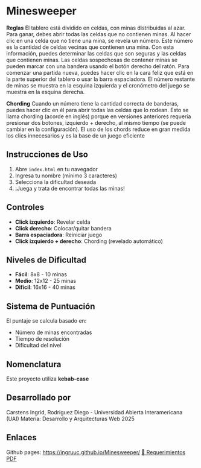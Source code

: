 # Minesweeper
**Reglas**
El tablero está dividido en celdas, con minas distribuidas al azar. Para ganar, debes abrir
todas las celdas que no contienen minas. Al hacer clic en una celda que no tiene una mina,
se revela un número. Este número es la cantidad de celdas vecinas que contienen una
mina. Con esta información, puedes determinar las celdas que son seguras y las celdas que
contienen minas. Las celdas sospechosas de contener minas se pueden marcar con una
bandera usando el botón derecho del ratón.
Para comenzar una partida nueva, puedes hacer clic en la cara feliz que está en la parte
superior del tablero o usar la barra espaciadora. El número restante de minas se muestra en
la esquina izquierda y el cronómetro del juego se muestra en la esquina derecha.  
  
**Chording**
Cuando un número tiene la cantidad correcta de banderas, puedes hacer clic en él para
abrir todas las celdas que lo rodean. Esto se llama chording (acorde en inglés) porque en
versiones anteriores requería presionar dos botones, izquierdo + derecho, al mismo tiempo
(se puede cambiar en la configuración). El uso de los chords reduce en gran medida los
clics innecesarios y es la base de un juego eficiente

## Instrucciones de Uso
1. Abre `index.html` en tu navegador
2. Ingresa tu nombre (mínimo 3 caracteres)
3. Selecciona la dificultad deseada
4. ¡Juega y trata de encontrar todas las minas!

## Controles
- **Click izquierdo**: Revelar celda
- **Click derecho**: Colocar/quitar bandera
- **Barra espaciadora**: Reiniciar juego
- **Click izquierdo + derecho**: Chording (revelado automático)

## Niveles de Dificultad
- **Fácil**: 8x8 - 10 minas
- **Medio**: 12x12 - 25 minas
- **Difícil**: 16x16 - 40 minas

## Sistema de Puntuación
El puntaje se calcula basado en:
- Número de minas encontradas
- Tiempo de resolución
- Dificultad del nivel

## Nomenclatura
Este proyecto utiliza **kebab-case** 

## Desarrollado por
Carstens Ingrid, Rodriguez Diego - Universidad Abierta Interamericana (UAI)
Materia: Desarrollo y Arquitecturas Web 2025

## Enlaces
Github pages: https://ingruuc.github.io/Minesweeper/
[📄 Requerimientos PDF](Minesweeper-Requeriments.pdf)
